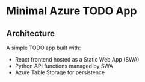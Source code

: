 # Minimal Azure TODO App

## Architecture
A simple TODO app built with:
- React frontend hosted as a Static Web App (SWA)
- Python API functions managed by SWA
- Azure Table Storage for persistence
